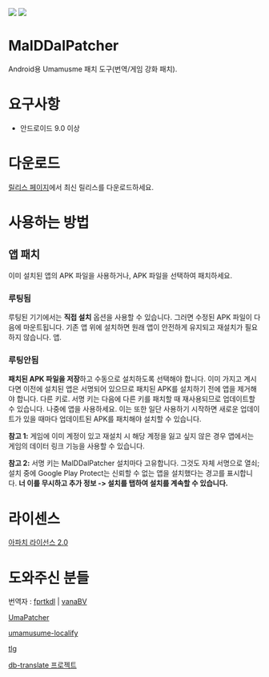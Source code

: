 [![](https://dcbadge.vercel.app/api/server/b2TDQKpu9v)](https://discord.gg/b2TDQKpu9v) ![](https://dcbadge.vercel.app/api/shield/731662377799647384)
# MalDDalPatcher
Android용 Umamusme 패치 도구(번역/게임 강화 패치).

# 요구사항
- 안드로이드 9.0 이상

# 다운로드
[릴리스 페이지](https://github.com/Seungpyo1007/MalDDalPatcher/releases)에서 최신 릴리스를 다운로드하세요.

# 사용하는 방법
## 앱 패치
이미 설치된 앱의 APK 파일을 사용하거나, APK 파일을 선택하여 패치하세요.

### 루팅됨
루팅된 기기에서는 **직접 설치** 옵션을 사용할 수 있습니다. 그러면 수정된 APK 파일이 다음에 마운트됩니다.
기존 앱 위에 설치하면 원래 앱이 안전하게 유지되고 재설치가 필요하지 않습니다.
앱.

### 루팅안됨
**패치된 APK 파일을 저장**하고 수동으로 설치하도록 선택해야 합니다. 이미 가지고 계시다면
이전에 설치된 앱은 서명되어 있으므로 패치된 APK를 설치하기 전에 앱을 제거해야 합니다.
다른 키로. 서명 키는 다음에 다른 키를 패치할 때 재사용되므로 업데이트할 수 있습니다.
나중에 앱을 사용하세요. 이는 또한 일단 사용하기 시작하면 새로운 업데이트가 있을 때마다
업데이트된 APK를 패치해야 설치할 수 있습니다.

**참고 1:** 게임에 이미 계정이 있고 재설치 시 해당 계정을 잃고 싶지 않은 경우
앱에서는 게임의 데이터 링크 기능을 사용할 수 있습니다.

**참고 2:** 서명 키는 MalDDalPatcher 설치마다 고유합니다. 그것도 자체 서명으로
열쇠; 설치 중에 Google Play Protect는 신뢰할 수 없는 앱을 설치했다는 경고를 표시합니다. **너
이를 무시하고 추가 정보 -> 설치를 탭하여 설치를 계속할 수 있습니다.**

# 라이센스
[아파치 라이선스 2.0](LICENSE)

# 도와주신 분들
번역자 : [fprtkdl](https://github.com/fprtkdl) | [vanaBV](https://github.com/vanaBV)

[UmaPatcher](https://github.com/LeadRDRK/UmaPatcher)

[umamusume-localify](https://github.com/GEEKiDoS/umamusume-localify)

[tlg](https://github.com/MinamiChiwa/Trainers-Legend-G)

[db-translate 프로젝트](https://github.com/noccu/umamusume-db-translate)

[tl-진행]: docs/tl-progress.md
[번역 중]: docs/translating.md
[id-구조]: docs/id-structure.md
